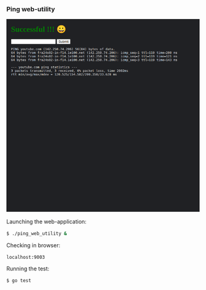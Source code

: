 ### Ping web-utility

![Ping](https://github.com/unixlinuxgeek/logos/blob/main/800x800/ping_web_utility.png)

Launching the web-application:
```bash
$ ./ping_web_utility &
```

Checking in browser:
```shell
localhost:9003
```


Running the test:
```bash
$ go test
```
